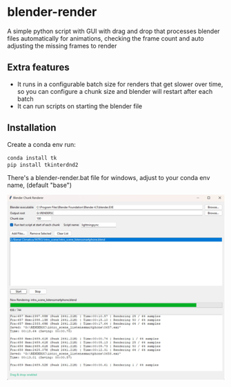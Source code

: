 # blender-render
A simple python script with GUI with drag and drop that processes blender files automatically for animations, checking the frame count and auto adjusting the missing frames to render

## Extra features
- It runs in a configurable batch size for renders that get slower over time, so you can configure a chunk size and blender will restart after each batch
- It can run scripts on starting the blender file

## Installation
Create a conda env
run:
```
conda install tk
pip install tkinterdnd2
```

There's a blender-render.bat file for windows, adjust to your conda env name, (default "base")


![alt text](https://github.com/carlitoselmago/blender-render/blob/main/assets/blender-render.jpg?raw=true)